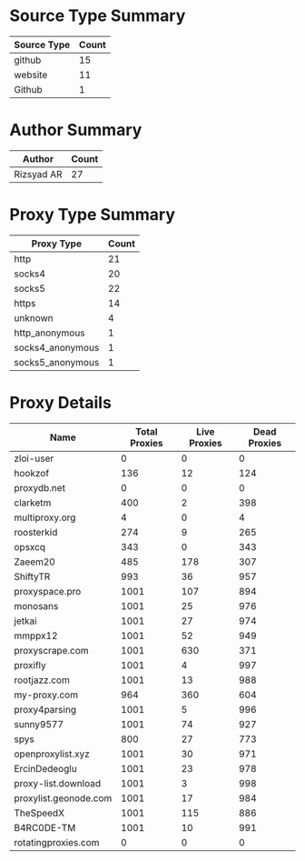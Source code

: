 # Source Type Summary

| Source Type | Count |
|-------------|-------|
| github | 15 |
| website | 11 |
| Github | 1 |


# Author Summary

| Author | Count |
|--------|-------|
| Rizsyad AR | 27 |


# Proxy Type Summary

| Proxy Type | Count |
|------------|-------|
| http | 21 |
| socks4 | 20 |
| socks5 | 22 |
| https | 14 |
| unknown | 4 |
| http_anonymous | 1 |
| socks4_anonymous | 1 |
| socks5_anonymous | 1 |


# Proxy Details

| Name | Total Proxies | Live Proxies | Dead Proxies |
|------|---------------|--------------|---------------|
| zloi-user | 0 | 0 | 0 |
| hookzof | 136 | 12 | 124 |
| proxydb.net | 0 | 0 | 0 |
| clarketm | 400 | 2 | 398 |
| multiproxy.org | 4 | 0 | 4 |
| roosterkid | 274 | 9 | 265 |
| opsxcq | 343 | 0 | 343 |
| Zaeem20 | 485 | 178 | 307 |
| ShiftyTR | 993 | 36 | 957 |
| proxyspace.pro | 1001 | 107 | 894 |
| monosans | 1001 | 25 | 976 |
| jetkai | 1001 | 27 | 974 |
| mmppx12 | 1001 | 52 | 949 |
| proxyscrape.com | 1001 | 630 | 371 |
| proxifly | 1001 | 4 | 997 |
| rootjazz.com | 1001 | 13 | 988 |
| my-proxy.com | 964 | 360 | 604 |
| proxy4parsing | 1001 | 5 | 996 |
| sunny9577 | 1001 | 74 | 927 |
| spys | 800 | 27 | 773 |
| openproxylist.xyz | 1001 | 30 | 971 |
| ErcinDedeoglu | 1001 | 23 | 978 |
| proxy-list.download | 1001 | 3 | 998 |
| proxylist.geonode.com | 1001 | 17 | 984 |
| TheSpeedX | 1001 | 115 | 886 |
| B4RC0DE-TM | 1001 | 10 | 991 |
| rotatingproxies.com | 0 | 0 | 0 |
